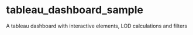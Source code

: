 # tableau_dashboard_sample
A tableau dashboard with interactive elements, LOD calculations and filters
